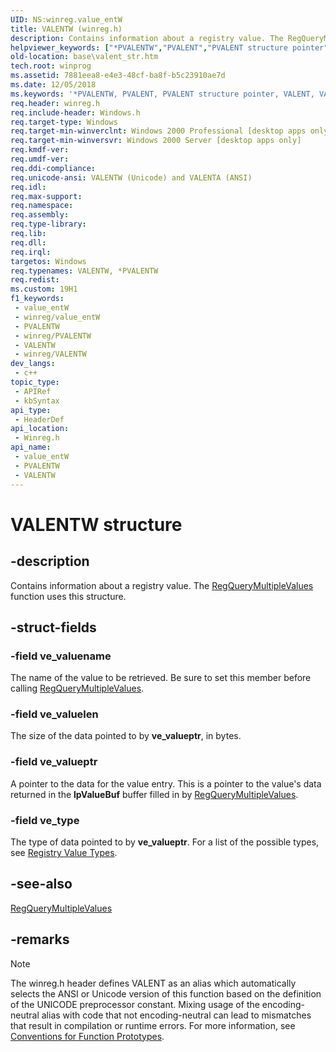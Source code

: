 ```yaml
---
UID: NS:winreg.value_entW
title: VALENTW (winreg.h)
description: Contains information about a registry value. The RegQueryMultipleValues function uses this structure.
helpviewer_keywords: ["*PVALENTW","PVALENT","PVALENT structure pointer","VALENT","VALENT structure","VALENTA","VALENTW","_win32_valent_str","base.valent_str","winreg/PVALENT","winreg/VALENT","winreg/VALENTA","winreg/VALENTW"]
old-location: base\valent_str.htm
tech.root: winprog
ms.assetid: 7881eea8-e4e3-48cf-ba8f-b5c23910ae7d
ms.date: 12/05/2018
ms.keywords: '*PVALENTW, PVALENT, PVALENT structure pointer, VALENT, VALENT structure, VALENTA, VALENTW, _win32_valent_str, base.valent_str, winreg/PVALENT, winreg/VALENT, winreg/VALENTA, winreg/VALENTW'
req.header: winreg.h
req.include-header: Windows.h
req.target-type: Windows
req.target-min-winverclnt: Windows 2000 Professional [desktop apps only]
req.target-min-winversvr: Windows 2000 Server [desktop apps only]
req.kmdf-ver: 
req.umdf-ver: 
req.ddi-compliance: 
req.unicode-ansi: VALENTW (Unicode) and VALENTA (ANSI)
req.idl: 
req.max-support: 
req.namespace: 
req.assembly: 
req.type-library: 
req.lib: 
req.dll: 
req.irql: 
targetos: Windows
req.typenames: VALENTW, *PVALENTW
req.redist: 
ms.custom: 19H1
f1_keywords:
 - value_entW
 - winreg/value_entW
 - PVALENTW
 - winreg/PVALENTW
 - VALENTW
 - winreg/VALENTW
dev_langs:
 - c++
topic_type:
 - APIRef
 - kbSyntax
api_type:
 - HeaderDef
api_location:
 - Winreg.h
api_name:
 - value_entW
 - PVALENTW
 - VALENTW
---
```


# VALENTW structure


## -description

Contains information about a registry value. The 
<a href="/windows/desktop/api/winreg/nf-winreg-regquerymultiplevaluesa">RegQueryMultipleValues</a> function uses this structure.

## -struct-fields

### -field ve_valuename

The name of the value to be retrieved. Be sure to set this member before calling 
<a href="/windows/desktop/api/winreg/nf-winreg-regquerymultiplevaluesa">RegQueryMultipleValues</a>.

### -field ve_valuelen

The size of the data pointed to by <b>ve_valueptr</b>, in bytes.

### -field ve_valueptr

A pointer to the data for the value entry. This is a pointer to the value's data returned in the <b>lpValueBuf</b> buffer filled in by 
<a href="/windows/desktop/api/winreg/nf-winreg-regquerymultiplevaluesa">RegQueryMultipleValues</a>.

### -field ve_type

The type of data pointed to by <b>ve_valueptr</b>. For a list of the possible types, see 
<a href="/windows/desktop/SysInfo/registry-value-types">Registry Value Types</a>.

## -see-also

<a href="/windows/desktop/api/winreg/nf-winreg-regquerymultiplevaluesa">RegQueryMultipleValues</a>

## -remarks

> [!NOTE]
> The winreg.h header defines VALENT as an alias which automatically selects the ANSI or Unicode version of this function based on the definition of the UNICODE preprocessor constant. Mixing usage of the encoding-neutral alias with code that not encoding-neutral can lead to mismatches that result in compilation or runtime errors. For more information, see [Conventions for Function Prototypes](/windows/win32/intl/conventions-for-function-prototypes).

